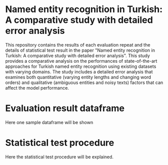 # Named entity recognition in Turkish: A comparative study with detailed error analysis
This repository contains the results of each evaluation repeat and the details of statistical test result in the paper "Named entity recognition in Turkish: A comparative study with detailed error analysis". This study provides a comparative analysis on the performances of state-of-the-art approaches for Turkish named entity recognition using existing datasets with varying domains. The study includes a detailed error analysis that examines both quantitative (varying entity lengths and changing word orders) and qualitative (ambiguous entities and noisy texts) factors that can affect the model performance.

# Evaluation result dataframe

Here one sample dataframe will be shown

# Statistical test procedure

Here the statistical test procedure will be explained.
